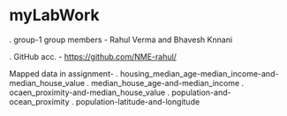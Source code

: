 # myLabWork

. group-1
group members - Rahul Verma and Bhavesh Knnani

. GitHub acc. - https://github.com/NME-rahul/

Mapped data in assignment-
. housing_median_age-median_income-and-median_house_value
. median_house_age-and-median_income
. ocaen_proximity-and-median_house_value
. population-and-ocean_proximity
. population-latitude-and-longitude
